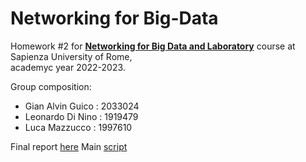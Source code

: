# Networking for Big-Data
Homework #2 for [**Networking for Big Data and Laboratory**](https://web.uniroma1.it/netlab/networking-big-data-and-laboratory) course at Sapienza University of Rome,\
academyc year 2022-2023.

Group composition:

- Gian Alvin Guico : 2033024
- Leonardo Di Nino : 1919479
- Luca Mazzucco : 1997610

Final report [here](https://nbviewer.org/github/LM1997610/Networking-for-Big-Data/blob/main/NBD_CH2_Report.pdf)
Main [script](https://github.com/LM1997610/Networking-for-Big-Data/blob/main/NBD_CH2.ipynb)
